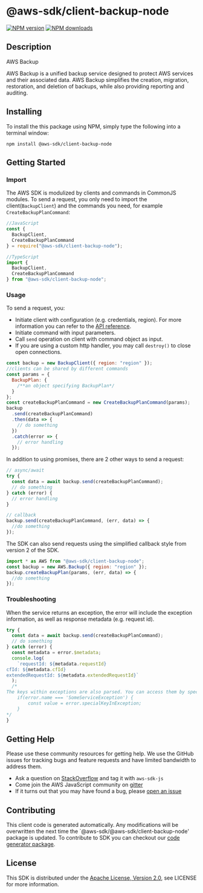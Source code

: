 # @aws-sdk/client-backup-node

[![NPM version](https://img.shields.io/npm/v/@aws-sdk/client-backup-node/preview.svg)](https://www.npmjs.com/package/@aws-sdk/client-backup-node)
[![NPM downloads](https://img.shields.io/npm/dm/@aws-sdk/client-backup-node.svg)](https://www.npmjs.com/package/@aws-sdk/client-backup-node)

## Description

<fullname>AWS Backup</fullname> <p>AWS Backup is a unified backup service designed to protect AWS services and their associated data. AWS Backup simplifies the creation, migration, restoration, and deletion of backups, while also providing reporting and auditing.</p>

## Installing

To install the this package using NPM, simply type the following into a terminal window:

```
npm install @aws-sdk/client-backup-node
```

## Getting Started

### Import

The AWS SDK is modulized by clients and commands in CommonJS modules. To send a request, you only need to import the client(`BackupClient`) and the commands you need, for example `CreateBackupPlanCommand`:

```javascript
//JavaScript
const {
  BackupClient,
  CreateBackupPlanCommand
} = require("@aws-sdk/client-backup-node");
```

```javascript
//TypeScript
import {
  BackupClient,
  CreateBackupPlanCommand
} from "@aws-sdk/client-backup-node";
```

### Usage

To send a request, you:

- Initiate client with configuration (e.g. credentials, region). For more information you can refer to the [API reference][].
- Initiate command with input parameters.
- Call `send` operation on client with command object as input.
- If you are using a custom http handler, you may call `destroy()` to close open connections.

```javascript
const backup = new BackupClient({ region: "region" });
//clients can be shared by different commands
const params = {
  BackupPlan: {
    /**an object specifying BackupPlan*/
  }
};
const createBackupPlanCommand = new CreateBackupPlanCommand(params);
backup
  .send(createBackupPlanCommand)
  .then(data => {
    // do something
  })
  .catch(error => {
    // error handling
  });
```

In addition to using promises, there are 2 other ways to send a request:

```javascript
// async/await
try {
  const data = await backup.send(createBackupPlanCommand);
  // do something
} catch (error) {
  // error handling
}
```

```javascript
// callback
backup.send(createBackupPlanCommand, (err, data) => {
  //do something
});
```

The SDK can also send requests using the simplified callback style from version 2 of the SDK.

```javascript
import * as AWS from "@aws-sdk/client-backup-node";
const backup = new AWS.Backup({ region: "region" });
backup.createBackupPlan(params, (err, data) => {
  //do something
});
```

### Troubleshooting

When the service returns an exception, the error will include the exception information, as well as response metadata (e.g. request id).

```javascript
try {
  const data = await backup.send(createBackupPlanCommand);
  // do something
} catch (error) {
  const metadata = error.$metadata;
  console.log(
    `requestId: ${metadata.requestId}
cfId: ${metadata.cfId}
extendedRequestId: ${metadata.extendedRequestId}`
  );
  /*
The keys within exceptions are also parsed. You can access them by specifying exception names:
    if(error.name === 'SomeServiceException') {
        const value = error.specialKeyInException;
    }
*/
}
```

## Getting Help

Please use these community resources for getting help. We use the GitHub issues for tracking bugs and feature requests and have limited bandwidth to address them.

- Ask a question on [StackOverflow](https://stackoverflow.com/questions/tagged/aws-sdk-js) and tag it with `aws-sdk-js`
- Come join the AWS JavaScript community on [gitter](https://gitter.im/aws/aws-sdk-js-v3)
- If it turns out that you may have found a bug, please [open an issue](https://github.com/aws/aws-sdk-js-v3/issues)

## Contributing

This client code is generated automatically. Any modifications will be overwritten the next time the `@aws-sdk/@aws-sdk/client-backup-node' package is updated. To contribute to SDK you can checkout our [code generator package][].

## License

This SDK is distributed under the
[Apache License, Version 2.0](http://www.apache.org/licenses/LICENSE-2.0),
see LICENSE for more information.

[code generator package]: https://github.com/aws/aws-sdk-js-v3/tree/master/packages/service-types-generator
[api reference]: https://docs.aws.amazon.com/AWSJavaScriptSDK/latest/
